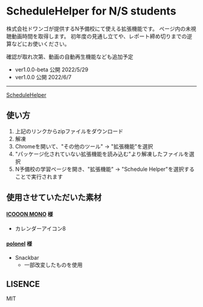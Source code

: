 # ScheduleHelper for N/S students
株式会社ドワンゴが提供するN予備校にて使える拡張機能です。
ページ内の未視聴動画時間を取得します。
初年度の見通し立てや、レポート締め切りまでの逆算などにお使いください。

確認が取れ次第、動画の自動再生機能なども追加予定

* ver1.0.0-beta 公開 2022/5/29
* ver1.0.0 公開 2022/6/7

---
[ScheduleHelper](https://github.com/Adr204/NyobiScheduleHelper/archive/refs/heads/main.zip)
## 使い方
1. 上記のリンクからzipファイルをダウンロード
2. 解凍
3. Chromeを開いて、"その他のツール" -> "拡張機能"を選択
4. "パッケージ化されていない拡張機能を読み込む"より解凍したファイルを選択
5. N予備校の学習ページを開き、"拡張機能" -> "Schedule Helper"を選択することで実行されます

## 使用させていただいた素材
#### [ICOOON MONO](https://icooon-mono.com/) 様
- カレンダーアイコン8
#### [polonel](https://www.polonel.com/snackbar/) 様
- Snackbar
	- 一部改変したものを使用

## LISENCE
MIT